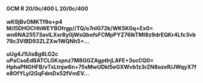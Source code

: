 #### GCM R 20/0c/400 L 20/0c/400
**wK9jBvOMKTf9o+p4**<br/>**M/l5DHOCHhWEYBOfrgp//TQ/o7nIG72k/WK5K0q+Ex0=**<br/>**wn6NA25573avILXsr8y0jWsQbofsFCMpPYZ76lkTMI8z9drEQKr4Lfc3vb79c3VIBD93ZLZXw1WQNh5+...**<br/><br/>
**uUg4J1UisBg8LG2c**<br/>**uPaCsoEdBATCLGKxpnz7M8GGZAgptIrjLAFE+3scCQ0=**<br/>**HphaPNGHFB/vTxLtnjw6n+75sMwUDkI5eGXWvb1z3rZN8ozeR/JWqyX7fe8OfYLyI2GqFdmDx52fVmEV...**
